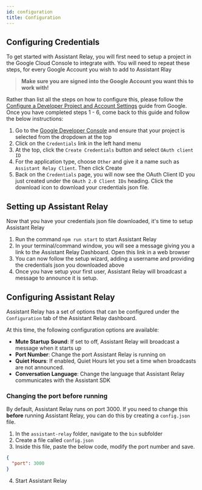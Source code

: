 ```yaml
---
id: configuration
title: Configuration
---
```


## Configuring Credentials
To get started with Assistant Relay, you will first need to setup a project in the Google Cloud Console to integrate with.  You will need to repeat these steps, for every Google Account you wish to add to Assistant Rlay

>  **Make sure you are signed into the Google Account you want this to work with!**

Rather than list all the steps on how to configure this, please follow the [Configure a Developer Project and Account Settings](https://developers.google.com/assistant/sdk/guides/service/python/embed/config-dev-project-and-account) guide from Google.  
Once you have completed steps 1 - 6, come back to this guide and follow the below instructions:

1. Go to the [Google Developer Console](https://console.developers.google.com/) and ensure that your project is selected from the dropdown at the top
2. Click on the `Credentials` link in the left hand menu
3. At the top, click the `Create Credentials` button and select `OAuth client ID`
4. For the application type, choose `Other` and give it a name such as `Assistant Relay Client`. Then click Create
5. Back on the `Credentials` page, you will now see the OAuth Client ID you just created under the `OAuth 2.0 Client IDs` heading.  Click the download icon to download your credentials json file.

## Setting up Assistant Relay

Now that you have your credentials json file downloaded, it's time to setup Assistant Relay

1. Run the command `npm run start` to start Assistant Relay
2. In your terminal/command window, you will see a message giving you a link to the Assistant Relay Dashboard. Open this link in a web browser
3. You can now follow the setup wizard, adding a username and providing the credentials json you downloaded above
4. Once you have setup your first user, Assistant Relay will broadcast a message to announce it is setup.

## Configuring Assistant Relay

Assistant Relay has a set of options that can be configured under the `Configuration` tab of the Assistant Relay dashboard.

At this time, the following configuration options are available:

* **Mute Startup Sound**: If set to off, Assistant Relay will broadcast a message when it starts up
* **Port Number**: Change the port Assistant Relay is running on
* **Quiet Hours**: If enabled, Quiet Hours let you set a time when broadcasts are not announced.
* **Conversation Language**: Change the language that Assistant Relay communicates with the Assistant SDK

### Changing the port before running

By default, Assistant Relay runs on port 3000. If you need to change this **before** running Assistant Relay, you can do this by creating a `config.json` file.

1. In the `assistant-relay` folder, navigate to the `bin` subfolder
2. Create a file called `config.json`
3. Inside this file, paste the below code, modify the port number and save.

```json
{
  "port": 3000
}
```
4. Start Assistant Relay

 